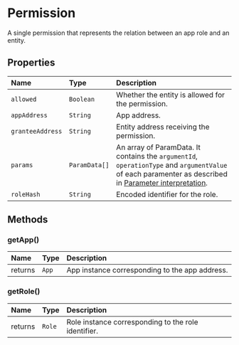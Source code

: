 # Permission

A single permission that represents the relation between an app role and an entity.

## Properties

| Name             | Type          | Description                                                                                                                                                                                                                 |
| :--------------- | :------------ | :-------------------------------------------------------------------------------------------------------------------------------------------------------------------------------------------------------------------------- |
| `allowed`        | `Boolean`     | Whether the entity is allowed for the permission.                                                                                                                                                                           |
| `appAddress`     | `String`      | App address.                                                                                                                                                                                                                |
| `granteeAddress` | `String`      | Entity address receiving the permission.                                                                                                                                                                                    |
| `params`         | `ParamData[]` | An array of ParamData. It contains the `argumentId`, `operationType` and `argumentValue` of each paramenter as described in [Parameter interpretation](https://hack.aragon.org/docs/aragonos-ref#parameter-interpretation). |
| `roleHash`       | `String`      | Encoded identifier for the role.                                                                                                                                                                                            |

## Methods

### getApp\(\)

| Name    | Type  | Description                                    |
| :------ | :---- | :--------------------------------------------- |
| returns | `App` | App instance corresponding to the app address. |

### getRole\(\)

| Name    | Type   | Description                                         |
| :------ | :----- | :-------------------------------------------------- |
| returns | `Role` | Role instance corresponding to the role identifier. |
